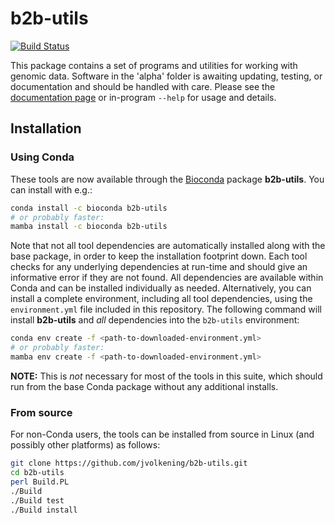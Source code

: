 b2b-utils
=======================================================

[![Build Status](https://travis-ci.org/jvolkening/b2b-utils.svg?branch=master)](https://travis-ci.org/jvolkening/b2b-utils)

This package contains a set of programs and utilities for working with genomic
data. Software in the 'alpha' folder is awaiting updating, testing, or
documentation and should be handled with care. Please see the [documentation
page](https://jvolkening.github.io/b2b-utils/) or in-program `--help` for
usage and details.

## Installation

### Using **Conda**

These tools are now available through the
[Bioconda](https://bioconda.github.io/) package **b2b-utils**. You can install
with e.g.:

```bash
conda install -c bioconda b2b-utils
# or probably faster:
mamba install -c bioconda b2b-utils
```

Note that not all tool dependencies are automatically installed along with the
base package, in order to keep the installation footprint down. Each tool
checks for any underlying dependencies at run-time and should give an
informative error if they are not found. All dependencies are available within
Conda and can be installed individually as needed. Alternatively, you can
install a complete environment, including all tool dependencies, using the
`environment.yml` file included in this repository. The following command will
install **b2b-utils** and *all* dependencies into the `b2b-utils` environment:

```bash
conda env create -f <path-to-downloaded-environment.yml>
# or probably faster:
mamba env create -f <path-to-downloaded-environment.yml>
```

**NOTE:** This is *not* necessary for most of the tools in this suite, which
should run from the base Conda package without any additional installs.

### From source

For non-Conda users, the tools can be installed from source in Linux (and
possibly other platforms) as follows:

```bash
git clone https://github.com/jvolkening/b2b-utils.git
cd b2b-utils
perl Build.PL
./Build
./Build test
./Build install
```

